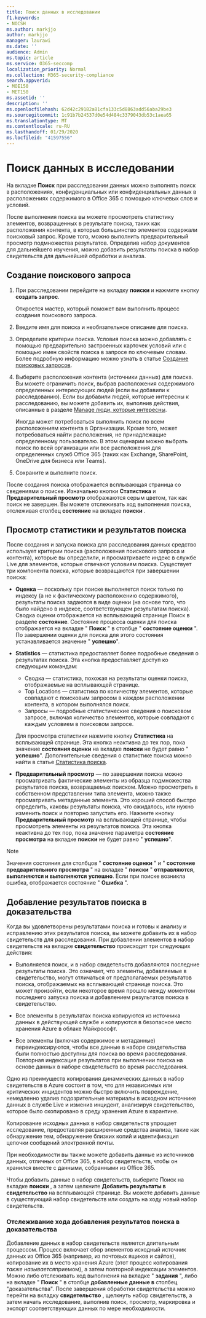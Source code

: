 ```yaml
---
title: Поиск данных в исследовании
f1.keywords:
- NOCSH
ms.author: markjjo
author: markjjo
manager: laurawi
ms.date: ''
audience: Admin
ms.topic: article
ms.service: O365-seccomp
localization_priority: Normal
ms.collection: M365-security-compliance
search.appverid:
- MOE150
- MET150
ms.assetid: ''
description: ''
ms.openlocfilehash: 62d42c29182a81cfa133c5d8863add56aba29be3
ms.sourcegitcommit: 1c91b7b24537d0e54d484c3379043db53c1aea65
ms.translationtype: MT
ms.contentlocale: ru-RU
ms.lasthandoff: 01/29/2020
ms.locfileid: "41597556"
---
```

# <a name="search-for-data-in-an-investigation"></a>Поиск данных в исследовании

На вкладке **Поиск** при расследовании данных можно выполнять поиск в расположениях, конфиденциальных или конфиденциальных данных в расположениях содержимого в Office 365 с помощью ключевых слов и условий. 

После выполнения поиска вы можете просмотреть статистику элементов, возвращенных в результате поиска, таких как расположения контента, в которых большинство элементов содержали поисковый запрос. Кроме того, можно выполнить предварительный просмотр подмножества результатов. Определив набор документов для дальнейшего изучения, можно добавить результаты поиска в набор свидетельств для дальнейшей обработки и анализа.

## <a name="create-a-search"></a>Создание поискового запроса

1. При расследовании перейдите на вкладку **поиски** и нажмите кнопку **создать запрос**. 

    Откроется мастер, который поможет вам выполнить процесс создания поискового запроса.

2. Введите имя для поиска и необязательное описание для поиска.

3. Определите критерии поиска. Условия поиска можно добавлять с помощью предварительно застроенных карточек условий или с помощью имен свойств поиска в запросе по ключевым словам. Более подробную информацию можно узнать в статье [Создание поисковых запросов](build-search-queries.md).

4. Выберите расположения контента (источники данных) для поиска. Вы можете ограничить поиск, выбрав расположения содержимого определенных интересующих людей (если вы добавили к расследованию). Если вы добавили людей, которые интересны к расследованию, вы можете добавить их, выполнив действия, описанные в разделе [Manage люди, которые интересны](manage-people-of-interest.md#add-people-of-interest).
 
   Иногда может потребоваться выполнить поиск по всем расположениям контента в Организации. Кроме того, может потребоваться найти расположения, не принадлежащие определенному пользователю. В этом сценарии можно выбрать поиск по всей организации или все расположения для определенных служб Office 365 (таких как Exchange, SharePoint, OneDrive для бизнеса или Teams).

5. Сохраните и выполните поиск.

После создания поиска отображается всплывающая страница со сведениями о поиске. Изначально кнопки **Статистика** и **Предварительный просмотр** отображаются серым цветом, так как поиск не завершен. Вы можете отслеживать ход выполнения поиска, отслеживая столбец **состояние** на вкладке **поиски** .

## <a name="view-statistics-and-search-results"></a>Просмотр статистики и результатов поиска

После создания и запуска поиска для расследования данных средство использует критерии поиска (расположения поискового запроса и контента), которые вы определили, и просматриваете индекс в службе Live для элементов, которые отвечают условиям поиска. Существует три компонента поиска, которые возвращаются при завершении поиска: 

- **Оценка** — поскольку при поиске выполняется поиск только по индексу (а не к фактическому расположению содержимого), результаты поиска задаются в виде оценки (на основе того, что было найдено в индексе, соответствующем результатам поиска). Сводка оценки отображается на всплывающей странице Поиск в разделе **состояние**. Состояние процесса оценки для поиска отображается на вкладке " **Поиск** " в столбце " **состояние оценки** ". По завершении оценки для поиска для этого состояния устанавливается значение " **успешно**".

- **Statistics** — статистика предоставляет более подробные сведения о результатах поиска. Эта кнопка предоставляет доступ ко следующим командам:

    - Сводка — статистика, похожая на результаты оценки поиска, отображаемые на всплывающей странице.
    - Top Locations — статистика по количеству элементов, которые совпадают с поисковым запросом в каждом расположении контента, в котором выполнялся поиск. 
    - Запросы — подробные статистические сведения о поисковом запросе, включая количество элементов, которые совпадают с каждым условием в поисковом запросе.

    Для просмотра статистики нажмите кнопку **Статистика** на всплывающей странице. Эта кнопка неактивна до тех пор, пока значение **состояния оценки** на вкладке **поиски** не будет равно " **успешно**". Дополнительные сведения о статистике поиска можно найти в статье [Статистика поиска](search-statistics.md).

- **Предварительный просмотр** — по завершении поиска можно просматривать фактические элементы из образца подмножества результатов поиска, возвращаемых поиском. Можно просмотреть в собственном представлении типа элемента, можно также просматривать метаданные элемента. Это хороший способ быстро определить, каковы результаты поиска, что ожидалось, или нужно изменить поиск и повторно запустить его. Нажмите кнопку **Предварительный просмотр** на всплывающей странице, чтобы просмотреть элементы из результатов поиска. Эта кнопка неактивна до тех пор, пока значение параметра **состояние просмотра** на вкладке **поиски** не будет равно " **успешно**".
 
> [!NOTE]
> Значения состояния для столбцов " **состояние оценки** " и " **состояние предварительного просмотра** " на вкладке " **поиски** " **отправляются**, **выполняются и выполняются** **успешно**. Если при поиске возникла ошибка, отображается состояние " **Ошибка** ".

## <a name="add-search-results-to-evidence"></a>Добавление результатов поиска в доказательства

Когда вы удовлетворены результатами поиска и готовы к анализу и исправлению этих результатов поиска, вы можете добавить их в набор свидетельств для расследования. При добавлении элементов в набор свидетельств на вкладке **свидетельство** происходят три следующих действия:

- Выполняется поиск, и в набор свидетельств добавляются последние результаты поиска. Это означает, что элементы, добавляемые в свидетельство, могут отличаться от предполагаемых результатов поиска, отображаемых на всплывающей странице поиска. Это может произойти, если некоторое время прошло между моментом последнего запуска поиска и добавлением результатов поиска в свидетельство.

- Все элементы в результатах поиска копируются из источника данных в действующей службе и копируются в безопасное место хранения Azure в облаке Майкрософт.

- Все элементы (включая содержимое и метаданные) переиндексируются, чтобы все данные в наборе свидетельства были полностью доступны для поиска во время расследования. Повторная индексация результатов при выполнении поиска на основе данных в наборе свидетельств во время расследования.

Одно из преимуществ копирования динамических данных в набор свидетельств в Azure состоит в том, что для независимых или критических инцидентов можно быстро включить повреждение, немедленно удалив подозрительные материалы в исходном источнике данных в службе Live и изменив инцидент, анализируя свидетельство, которое было скопировано в среду хранения Azure в карантине. 

Копирование исходных данных в набор свидетельств упрощает исследование, предоставляя расширенные средства анализа, такие как обнаружение тем, обнаружение близких копий и идентификация цепочки сообщений электронной почты.

При необходимости вы также можете добавить данные из источников данных, отличных от Office 365, в набор свидетельств, чтобы он хранился вместе с данными, собранными из Office 365.

Чтобы добавить данные в набор свидетельств, выберите Поиск на вкладке **поиски** , а затем щелкните **Добавить результаты в свидетельство** на всплывающей странице. Вы можете добавить данные в существующий набор свидетельств или создать на ходу новый набор свидетельств.

### <a name="tracking-the-progress-of-adding-search-results-to-evidence"></a>Отслеживание хода добавления результатов поиска в доказательства

Добавление данных в набор свидетельств является длительным процессом. Процесс включает сбор элементов исходный источник данных из Office 365 (например, из почтовых ящиков и сайтов), копирование их в место хранения Azure (этот процесс копирования *также называется*приемом), а затем повторной индексации элементов. Можно либо отслеживать ход выполнения на вкладке " **задания** ", либо на вкладке " **Поиск** " в столбце **добавленные данные в** столбец "доказательства". После завершения обработки свидетельства можно перейти на вкладку **свидетельство** , щелкнуть набор свидетельств, а затем начать исследование, выполнив поиск, просмотр, маркировка и экспорт соответствующих данных по мере необходимости.